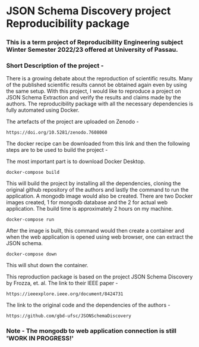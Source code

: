 # JSON Schema Discovery project Reproducibility package

### This is a term project of Reproducibility Engineering subject Winter Semester 2022/23 offered at University of Passau.

### Short Description of the project - 

There is a growing debate about the reproduction of scientific results. Many of the published scientific results cannot be obtained again even by using the same setup. With this project, I would like to reproduce a project on JSON Schema Extraction and verify the results and claims made by the authors. The reproducibility package with all the necessary dependencies is fully automated using Docker.

The artefacts of the project are uploaded on Zenodo - 

    https://doi.org/10.5281/zenodo.7608060

The docker recipe can be downloaded from this link and then the following steps are to be used to build the project -

The most important part is to download Docker Desktop.

    docker-compose build
    
This will build the project by installing all the dependencies, cloning the original github repository of the authors and lastly the command to run the application. A mongodb image would also be created.  There are two Docker images created, 1 for mongodb database and the 2 for actual web application. The build time is approximately 2 hours on my machine. 

    docker-compose run
    
After the image is built, this command would then create a container and when the web application is opened using web browser, one can extract the JSON schema.

    docker-compose down
    
This will shut down the container.

This reproduction package is based on the project JSON Schema Discovery by Frozza, et. al. The link to their IEEE paper -

    https://ieeexplore.ieee.org/document/8424731

The link to the original code and the dependencies of the authors - 

    https://github.com/gbd-ufsc/JSONSchemaDiscovery
 
 ### Note - The mongodb to web application connection is still 'WORK IN PROGRESS!'
